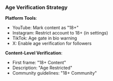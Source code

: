 ### Age Verification Strategy

**Platform Tools**:
- YouTube: Mark content as "18+"
- Instagram: Restrict account to 18+ (in settings)
- TikTok: Age gate in bio warning
- X: Enable age verification for followers

**Content-Level Verification**:
- First frame: "18+ Content"
- Description: "Age Restricted"
- Community guidelines: "18+ Community"
